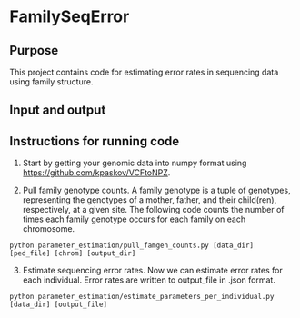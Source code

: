 # FamilySeqError

## Purpose
This project contains code for estimating error rates in sequencing data using family structure.

## Input and output

## Instructions for running code
1. Start by getting your genomic data into numpy format using https://github.com/kpaskov/VCFtoNPZ. 

2. Pull family genotype counts.
A family genotype is a tuple of genotypes, representing the genotypes of a mother, father, and their child(ren), respectively, at a given site. The following code counts the number of times each family genotype occurs for each family on each chromosome.

`python parameter_estimation/pull_famgen_counts.py [data_dir] [ped_file] [chrom] [output_dir]`

3. Estimate sequencing error rates.
Now we can estimate error rates for each individual. Error rates are written to output_file in .json format.

`python parameter_estimation/estimate_parameters_per_individual.py [data_dir] [output_file]`
